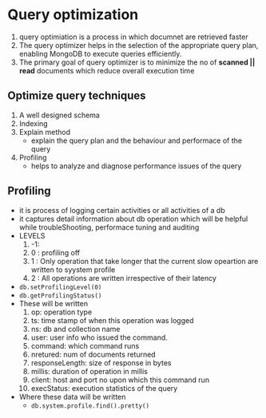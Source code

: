 # Query optimization

1. query optimiation is a process in which documnet are retrieved faster
2. The query optimizer helps in the selection of the appropriate query plan, enabling MongoDB to execute queries efficiently.
3. The primary goal of query optimizer is to minimize the no of **scanned || read** documents which reduce overall execution time

## Optimize query techniques

1. A well designed schema
2. Indexing
3. Explain method
   - explain the query plan and the behaviour and performace of the query
4. Profiling
   - helps to analyze and diagnose performance issues of the query

## Profiling

- it is process of logging certain activities or all activities of a db
- it captures detail information about db operation which will be helpful while troubleShooting, performace tuning and auditing
- LEVELS
  1. -1:
  2. 0 : profiling off
  3. 1 : Only operation that take longer that the current slow opeartion are written to syystem profile
  4. 2 : All operations are written irrespective of their latency
- `db.setProfilingLevel(0)`
- `db.getProfilingStatus()`
- These will be written
  1. op: operation type
  2. ts: time stamp of when this operation was logged
  3. ns: db and collection name
  4. user: user info who issued the command.
  5. command: which command runs
  6. nretured: num of documents returned
  7. responseLength: size of response in bytes
  8. millis: duration of operation in millis
  9. client: host and port no upon which this command run
  10. execStatus: execution statistics of the query
- Where these data will be written
  - `db.system.profile.find().pretty()`
